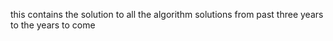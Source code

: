 this contains the solution to all the algorithm solutions from past three years to the years to come 
